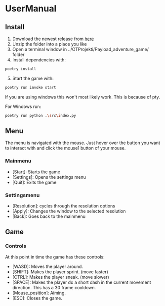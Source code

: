 # UserManual
## Install
1. Download the newest release from [here](https://github.com/VehvilainenPooki/OTProjekti/releases/)
2. Unzip the folder into a place you like
3. Open a terminal window in ../OTProjekti/Payload_adventure_game/ folder
4. Install dependencies with:
```bash
poetry install
```
5. Start the game with:
```bash
poetry run invoke start
```
If you are using windows this won't most likely work. This is because of pty.

For Windows run:
```bash
poetry run python .\src\index.py
```
## Menu
The menu is navigated with the mouse. Just hover over the button you want to interact with and click the mouse1 button of your mouse.
### Mainmenu
- [Start]: Starts the game
- [Settings]: Opens the settings menu
- [Quit]: Exits the game
### Settingsmenu
- [Resolution]: cycles through the resolution options
- [Apply]: Changes the window to the selected resolution
- [Back]: Goes back to the mainmenu
## Game
### Controls
At this point in time the game has these controls:
- [WASD]: Moves the player around.
- [SHIFT]: Makes the player sprint. (move faster)
- [CTRL]: Makes the player sneak. (move slower)
- [SPACE]: Makes the player do a short dash in the current movement direction. This has a 30 frame cooldown.
- \[Mouse_position]: Aiming.
- [ESC]: Closes the game.
